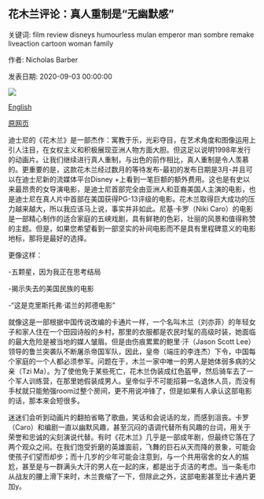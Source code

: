 ## 花木兰评论：真人重制是“无幽默感”

关键词: film review disneys humourless mulan emperor man sombre remake liveaction cartoon woman family

作者: Nicholas Barber

发表日期: 2020-09-03 00:00:00

![](https://ychef.files.bbci.co.uk/live/624x351/p08qf973.jpg)

[English](Mulan%20review%3A%20Live-action%20remake%20is%20%E2%80%98humourless%20and%20sombre%E2%80%99.md)

[原网页](https://www.bbc.com/culture/article/20200903-mulan-review-live-action-remake-is-humourless-and-sombre)

迪士尼的《花木兰》是一部杰作：寓教于乐，光彩夺目，在艺术角度和图像运用上引人注目，在女权主义和积极展现亚洲人物方面大胆。但这足以说明1998年发行的动画片。让我们继续进行真人重制，与出色的前作相比，真人重制是令人羡慕的。更重要的是，这款花木兰经过数月的等待发布-最初的发布日期是3月-并且可以在迪士尼新的流媒体平台Disney +上看到一笔巨额的额外费用。这也是有史以来最昂贵的女导演电影，是迪士尼首部完全由亚洲人和亚裔美国人主演的电影，也是迪士尼在真人片中首部在美国获得PG-13评级的电影。花木兰取得巨大成功的压力越来越大，所以我应该马上说，事实并非如此。尼基·卡罗（Niki Caro）的电影是一部精心制作的适合家庭的五峡戏剧，具有鲜艳的色彩，壮丽的风景和值得称赞的主题。但是，如果您希望看到一部坚实的补间电影而不是具有里程碑意义的电影地标，那将是最好的选择。

更像这样：

-五颗星，因为我正在思考结局

-揭示失去的美国民族的电影

-“这是克里斯托弗·诺兰的邦德电影”

就像这是一部根据中国传说改编的卡通片一样，一个名叫木兰（刘亦菲）的年轻女子和家人住在一个​​田园诗般的乡村，那里的衣服都是农民时髦的高级时装，她面临的最大危险是被当地的媒人皱眉。但是由伤痕累累的鲍里·汗（Jason Scott Lee）领导的鲁兰突袭队不断屠杀帝国军队，因此，皇帝（端庄的李连杰）下令，中国每个家庭的一个人都必须参军。问题在于，木兰一家中唯一的男人是她体弱多病的父亲（Tzi Ma）。为了使他免于某些死亡，花木兰伪装成红色盔甲，然后骑车去了一个军人训练营，在那里她假装成男人。皇帝似乎不可能招募一名退休人员，而没有手杖就只能勉强room过整个房间，更不用说冲锋了，但是如果有人承认这部电影的话，那本来会短很多。

迷迷们会听到动画片的翻拍省略了歌曲，笑话和会说话的龙，而感到沮丧。卡罗（Caro）和编剧一直以幽默风趣，甚至沉闷的语调代替所有风趣的台词，用关于荣誉和忠诚的尖刻演说代替。有时《花木兰》几乎是一部成年剧，但最终它落在了两个观众之间。在我们饱受折磨的英雄面前，飞舞的巨石从天而降的景象，可能会使孩子们望而却步；而十​​几岁的少年可能会注意到，与一个共用宿舍的女人的尴尬，甚至是与一群满头大汗的男人在一起的床，都是出于贞洁的考虑。当一条毛巾从战友的腰上滑下来时，木兰畏缩了一下，但除此之外，这部电影甚至比卡通片更加y。